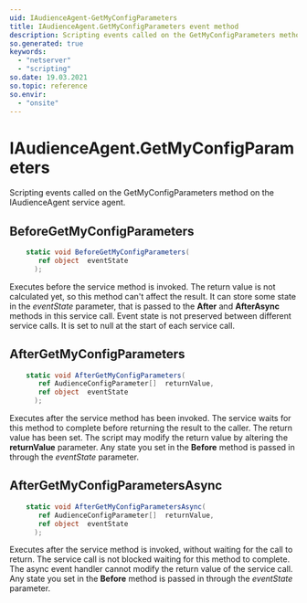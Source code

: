 ```yaml
---
uid: IAudienceAgent-GetMyConfigParameters
title: IAudienceAgent.GetMyConfigParameters event method
description: Scripting events called on the GetMyConfigParameters method on the IAudienceAgent service agent.
so.generated: true
keywords:
  - "netserver"
  - "scripting"
so.date: 19.03.2021
so.topic: reference
so.envir:
  - "onsite"
---
```

# IAudienceAgent.GetMyConfigParameters

Scripting events called on the <see cref='M:SuperOffice.CRM.Services.IAudienceAgent.GetMyConfigParameters'>GetMyConfigParameters</see> method on the <see cref='IAudienceAgent'>IAudienceAgent</see>  service agent.

## BeforeGetMyConfigParameters
```cs
    static void BeforeGetMyConfigParameters(
       ref object  eventState
      );
```
Executes before the service method is invoked.
The return value is not calculated yet, so this method can't affect the result.
It can store some state in the *eventState* parameter, that is passed to the **After** and **AfterAsync** methods in this service call.
Event state is not preserved between different service calls. It is set to null at the start of each service call.
## AfterGetMyConfigParameters
```cs
    static void AfterGetMyConfigParameters(
       ref AudienceConfigParameter[]  returnValue,
       ref object  eventState
      );
```
Executes after the service method has been invoked. The service waits for this method to complete before returning the result to the caller.
The return value has been set. The script may modify the return value by altering the **returnValue** parameter.
Any state you set in the **Before** method is passed in through the *eventState* parameter.
## AfterGetMyConfigParametersAsync
```cs
    static void AfterGetMyConfigParametersAsync(
       ref AudienceConfigParameter[]  returnValue,
       ref object  eventState
      );
```
Executes after the service method is invoked, without waiting for the call to return.
The service call is not blocked waiting for this method to complete.
The async event handler cannot modify the return value of the service call.
Any state you set in the **Before** method is passed in through the *eventState* parameter.

